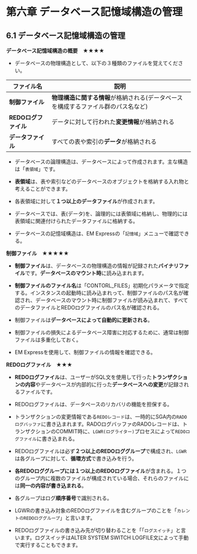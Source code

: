 # 第六章 データベース記憶域構造の管理

## 6.1 データベース記憶域構造の管理

**データベース記憶域構造の概要　★★★★**

+ データベースの物理構造として、以下の３種類のファイルを覚えてください。

|ファイル名 |説明 |
|---- |---- |
|**制御ファイル** |**物理構造に関する情報**が格納される(データベースを構成するファイル群のパス名など) |
|**REDOログファイル**|データに対して行われた**変更情報**が格納される|
|**データファイル** |すべての表や索引の**データ**が格納される|

+ データベースの論理構造は、データベースによって作成されます。主な構造は「```表領域```」です。

+ **表領域**は、表や索引などのデータベースのオブジェクトを格納する入れ物と考えることができます。

+ 各表領域に対して**１つ以上のデータファイル**が作成されます。

+ データベースでは、表(データ)を、論理的には表領域に格納し、物理的には表領域に関連付けられたデータファイルに格納する。

+ データベースの記憶域構造は、EM Expressの「```記憶域```」メニューで確認できる。

**制御ファイル　★★★★★**

+ **制御ファイル**は、データベースの物理構造の情報が記録された**バイナリファイル**です。**データベースのマウント時**に読み込まれます。

+ **制御ファイルのファイル名**は「CONTORL_FILES」初期化パラメータで指定する。インスタンスの起動時に読み込まれって、制御ファイルのパス名が確認され、データベースのマウント時に制御ファイルが読み込まれて、すべてのデータファイルとREDOログファイルのパス名が確認される。

+ 制御ファイルは**データベースによって自動的に更新される**。

+ 制御ファイルの損失によるデータベース障害に対応するために、通常は制御ファイルは多重化しておく。

+ EM Expressを使用して、制御ファイルの情報を確認できる。

**REDOログファイル　★★★**

+ **REDOログファイル**は、ユーザーがSQL文を使用して行った**トランザクションの内容**やデータベースが内部的に行った**データベースへの変更**が記録されるファイルです。

+ REDOログファイルは、データベースのリカバリの機能を担保する。

+ トランザクションの変更情報である```REDOレコード```は、一時的にSGA内の```RADOログバッファ```に書き込まれます。RADOログバッファのRADOレコードは、トランザクションのCOMMIT時に、```LGWR(ログライター)```プロセスによって```REDOログファイル```に書き込まれる。

+ REDOログファイルは必ず**２つ以上のREDOロググループ**で構成され、```LGWR```は各グループに対して、**循環方式**で書き込みを行う。

+ **各REDOロググループには１つ以上のREDOログファイル**が含まれる。１つのグループ内に複数のファイルが構成されている場合、それらのファイルには**同一の内容が書き込まれる**。

+ 各グループはログ**順序番号**で識別される。

+ LGWRの書き込み対象のREDOログファイルを含むグループのことを「```カレントのREDOロググループ```」と言います。

+ REDOログファイルの書き込み先が切り替わることを「「```ログスイッチ```」と言います。ログスイッチはALTER SYSTEM SWITCH LOGFILE文によって手動で実行することもできます。








